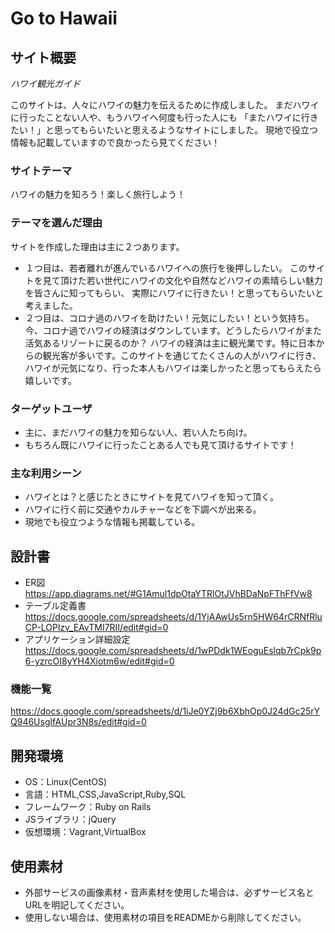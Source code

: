 # Go to Hawaii

## サイト概要
*ハワイ観光ガイド*

このサイトは、人々にハワイの魅力を伝えるために作成しました。
まだハワイに行ったことない人や、もうハワイへ何度も行った人にも
「またハワイに行きたい！」と思ってもらいたいと思えるようなサイトにしました。
現地で役立つ情報も記載していますので良かったら見てください！

### サイトテーマ
ハワイの魅力を知ろう！楽しく旅行しよう！

### テーマを選んだ理由
サイトを作成した理由は主に２つあります。
- １つ目は、若者離れが進んでいるハワイへの旅行を後押ししたい。
このサイトを見て頂けた若い世代にハワイの文化や自然などハワイの素晴らしい魅力を皆さんに知ってもらい、
実際にハワイに行きたい！と思ってもらいたいと考えました。
- ２つ目は、コロナ過のハワイを助けたい！元気にしたい！という気持ち。
今、コロナ過でハワイの経済はダウンしています。どうしたらハワイがまた活気あるリゾートに戻るのか？
ハワイの経済は主に観光業です。特に日本からの観光客が多いです。このサイトを通じてたくさんの人がハワイに行き、
ハワイが元気になり、行った本人もハワイは楽しかったと思ってもらえたら嬉しいです。

### ターゲットユーザ
- 主に、まだハワイの魅力を知らない人、若い人たち向け。
- もちろん既にハワイに行ったことある人でも見て頂けるサイトです！

### 主な利用シーン
- ハワイとは？と感じたときにサイトを見てハワイを知って頂く。
- ハワイに行く前に交通やカルチャーなどを下調べが出来る。
- 現地でも役立つような情報も掲載している。

## 設計書
- ER図　https://app.diagrams.net/#G1Amul1dpOtaYTRlOtJVhBDaNpFThFfVw8
- テーブル定義書　https://docs.google.com/spreadsheets/d/1YjAAwUs5rn5HW64rCRNfRluCP-LOPlzv_EAvTMI7RII/edit#gid=0
- アプリケーション詳細設定　https://docs.google.com/spreadsheets/d/1wPDdk1WEoguEslqb7rCpk9p6-yzrcOI8yYH4Xiotm6w/edit#gid=0

### 機能一覧
https://docs.google.com/spreadsheets/d/1iJe0YZj9b6XbhOp0J24dGc25rYQ946UsglfAUpr3N8s/edit#gid=0

## 開発環境
- OS：Linux(CentOS)
- 言語：HTML,CSS,JavaScript,Ruby,SQL
- フレームワーク：Ruby on Rails
- JSライブラリ：jQuery
- 仮想環境：Vagrant,VirtualBox

## 使用素材
- 外部サービスの画像素材・音声素材を使用した場合は、必ずサービス名とURLを明記してください。
- 使用しない場合は、使用素材の項目をREADMEから削除してください。